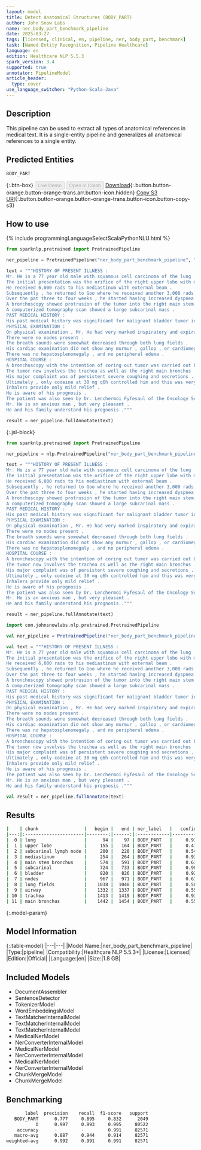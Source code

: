 ```yaml
---
layout: model
title: Detect Anatomical Structures (BODY_PART)
author: John Snow Labs
name: ner_body_part_benchmark_pipeline
date: 2025-03-27
tags: [licensed, clinical, en, pipeline, ner, body_part, benchmark]
task: [Named Entity Recognition, Pipeline Healthcare]
language: en
edition: Healthcare NLP 5.5.3
spark_version: 3.4
supported: true
annotator: PipelineModel
article_header:
  type: cover
use_language_switcher: "Python-Scala-Java"
---
```


## Description

This pipeline can be used to extract all types of anatomical references in medical text. It is a single-entity pipeline and generalizes all anatomical references to a single entity.

## Predicted Entities

`BODY_PART`

{:.btn-box}
<button class="button button-orange" disabled>Live Demo</button>
<button class="button button-orange" disabled>Open in Colab</button>
[Download](https://s3.amazonaws.com/auxdata.johnsnowlabs.com/clinical/models/ner_body_part_benchmark_pipeline_en_5.5.3_3.4_1743111176684.zip){:.button.button-orange.button-orange-trans.arr.button-icon.hidden}
[Copy S3 URI](s3://auxdata.johnsnowlabs.com/clinical/models/ner_body_part_benchmark_pipeline_en_5.5.3_3.4_1743111176684.zip){:.button.button-orange.button-orange-trans.button-icon.button-copy-s3}

## How to use



<div class="tabs-box" markdown="1">
{% include programmingLanguageSelectScalaPythonNLU.html %}
  
```python
from sparknlp.pretrained import PretrainedPipeline

ner_pipeline = PretrainedPipeline("ner_body_part_benchmark_pipeline", "en", "clinical/models")

text = """HISTORY OF PRESENT ILLNESS :
Mr. He is a 77 year old male with squamous cell carcinoma of the lung .
The initial presentation was the orifice of the right upper lobe with mediastinoscopy positive for subcarinal lymph node .
He received 6,000 rads to his mediastinum with external beam .
Subsequently , he returned to Goo where he received another 3,000 rads via an endobronchial catheter , apparently due to recurrence .
Over the pat three to four weeks , he started having increased dyspnea and noted wheezing .
A bronchoscopy showed protrusion of the tumor into the right main stem bronchus with a positive needle biopsy , washings and brushings for squamous cell carcinoma .
A computerized tomography scan showed a large subcarinal mass .
PAST MEDICAL HISTORY :
His past medical history was significant for malignant bladder tumor in 1991 .
PHYSICAL EXAMINATION :
On physical examination , Mr. He had very marked inspiratory and expiratory stridor .
There were no nodes present .
The breath sounds were somewhat decreased through both lung fields .
His cardiac examination did not show any murmur , gallop , or cardiomegaly .
There was no hepatosplenomegaly , and no peripheral edema .
HOSPITAL COURSE :
A bronchoscopy with the intention of coring out tumor was carried out by Dr. Reg He , but all the tumor was extrinsic to the airway and he was unable to relieve the obstruction .
The tumor now involves the trachea as well as the right main bronchus .
His major complaint was of persistent severe coughing and secretions .
Ultimately , only codeine at 30 mg q6h controlled him and this was very affective .
Inhalers provide only mild relief .
He is aware of his prognosis .
The patient was also seen by Dr. Lenchermoi Fyfesaul of the Oncology Service who did not feel that chemotherapy had anything of promise to offer .
Mr. He is an anxious man , but very pleasant .
He and his family understand his prognosis ."""

result = ner_pipeline.fullAnnotate(text)
```

{:.jsl-block}
```python
from sparknlp.pretrained import PretrainedPipeline

ner_pipeline = nlp.PretrainedPipeline("ner_body_part_benchmark_pipeline", "en", "clinical/models")

text = """HISTORY OF PRESENT ILLNESS :
Mr. He is a 77 year old male with squamous cell carcinoma of the lung .
The initial presentation was the orifice of the right upper lobe with mediastinoscopy positive for subcarinal lymph node .
He received 6,000 rads to his mediastinum with external beam .
Subsequently , he returned to Goo where he received another 3,000 rads via an endobronchial catheter , apparently due to recurrence .
Over the pat three to four weeks , he started having increased dyspnea and noted wheezing .
A bronchoscopy showed protrusion of the tumor into the right main stem bronchus with a positive needle biopsy , washings and brushings for squamous cell carcinoma .
A computerized tomography scan showed a large subcarinal mass .
PAST MEDICAL HISTORY :
His past medical history was significant for malignant bladder tumor in 1991 .
PHYSICAL EXAMINATION :
On physical examination , Mr. He had very marked inspiratory and expiratory stridor .
There were no nodes present .
The breath sounds were somewhat decreased through both lung fields .
His cardiac examination did not show any murmur , gallop , or cardiomegaly .
There was no hepatosplenomegaly , and no peripheral edema .
HOSPITAL COURSE :
A bronchoscopy with the intention of coring out tumor was carried out by Dr. Reg He , but all the tumor was extrinsic to the airway and he was unable to relieve the obstruction .
The tumor now involves the trachea as well as the right main bronchus .
His major complaint was of persistent severe coughing and secretions .
Ultimately , only codeine at 30 mg q6h controlled him and this was very affective .
Inhalers provide only mild relief .
He is aware of his prognosis .
The patient was also seen by Dr. Lenchermoi Fyfesaul of the Oncology Service who did not feel that chemotherapy had anything of promise to offer .
Mr. He is an anxious man , but very pleasant .
He and his family understand his prognosis ."""

result = ner_pipeline.fullAnnotate(text)
```

```scala
import com.johnsnowlabs.nlp.pretrained.PretrainedPipeline

val ner_pipeline = PretrainedPipeline("ner_body_part_benchmark_pipeline", "en", "clinical/models")

val text = """HISTORY OF PRESENT ILLNESS :
Mr. He is a 77 year old male with squamous cell carcinoma of the lung .
The initial presentation was the orifice of the right upper lobe with mediastinoscopy positive for subcarinal lymph node .
He received 6,000 rads to his mediastinum with external beam .
Subsequently , he returned to Goo where he received another 3,000 rads via an endobronchial catheter , apparently due to recurrence .
Over the pat three to four weeks , he started having increased dyspnea and noted wheezing .
A bronchoscopy showed protrusion of the tumor into the right main stem bronchus with a positive needle biopsy , washings and brushings for squamous cell carcinoma .
A computerized tomography scan showed a large subcarinal mass .
PAST MEDICAL HISTORY :
His past medical history was significant for malignant bladder tumor in 1991 .
PHYSICAL EXAMINATION :
On physical examination , Mr. He had very marked inspiratory and expiratory stridor .
There were no nodes present .
The breath sounds were somewhat decreased through both lung fields .
His cardiac examination did not show any murmur , gallop , or cardiomegaly .
There was no hepatosplenomegaly , and no peripheral edema .
HOSPITAL COURSE :
A bronchoscopy with the intention of coring out tumor was carried out by Dr. Reg He , but all the tumor was extrinsic to the airway and he was unable to relieve the obstruction .
The tumor now involves the trachea as well as the right main bronchus .
His major complaint was of persistent severe coughing and secretions .
Ultimately , only codeine at 30 mg q6h controlled him and this was very affective .
Inhalers provide only mild relief .
He is aware of his prognosis .
The patient was also seen by Dr. Lenchermoi Fyfesaul of the Oncology Service who did not feel that chemotherapy had anything of promise to offer .
Mr. He is an anxious man , but very pleasant .
He and his family understand his prognosis ."""

val result = ner_pipeline.fullAnnotate(text)
```
</div>

## Results

```bash
|    | chunk                 |   begin |   end | ner_label   |   confidence |
|---:|:----------------------|--------:|------:|:------------|-------------:|
|  0 | lung                  |      94 |    97 | BODY_PART   |     0.919    |
|  1 | upper lobe            |     155 |   164 | BODY_PART   |     0.41695  |
|  2 | subcarinal lymph node |     200 |   220 | BODY_PART   |     0.542533 |
|  3 | mediastinum           |     254 |   264 | BODY_PART   |     0.9389   |
|  4 | main stem bronchus    |     574 |   591 | BODY_PART   |     0.631967 |
|  5 | subcarinal            |     724 |   733 | BODY_PART   |     0.9834   |
|  6 | bladder               |     820 |   826 | BODY_PART   |     0.9283   |
|  7 | nodes                 |     967 |   971 | BODY_PART   |     0.6176   |
|  8 | lung fields           |    1038 |  1048 | BODY_PART   |     0.5019   |
|  9 | airway                |    1332 |  1337 | BODY_PART   |     0.552    |
| 10 | trachea               |    1413 |  1419 | BODY_PART   |     0.9391   |
| 11 | main bronchus         |    1442 |  1454 | BODY_PART   |     0.55815  |
```

{:.model-param}
## Model Information

{:.table-model}
|---|---|
|Model Name:|ner_body_part_benchmark_pipeline|
|Type:|pipeline|
|Compatibility:|Healthcare NLP 5.5.3+|
|License:|Licensed|
|Edition:|Official|
|Language:|en|
|Size:|1.8 GB|

## Included Models

- DocumentAssembler
- SentenceDetector
- TokenizerModel
- WordEmbeddingsModel
- TextMatcherInternalModel
- TextMatcherInternalModel
- TextMatcherInternalModel
- MedicalNerModel
- NerConverterInternalModel
- MedicalNerModel
- NerConverterInternalModel
- MedicalNerModel
- NerConverterInternalModel
- ChunkMergeModel
- ChunkMergeModel

## Benchmarking

```bash
       label  precision    recall  f1-score   support
   BODY_PART      0.777     0.895     0.832      2049
           O      0.997     0.993     0.995     80522
    accuracy      -         -         0.991     82571
   macro-avg      0.887     0.944     0.914     82571
weighted-avg      0.992     0.991     0.991     82571
```
